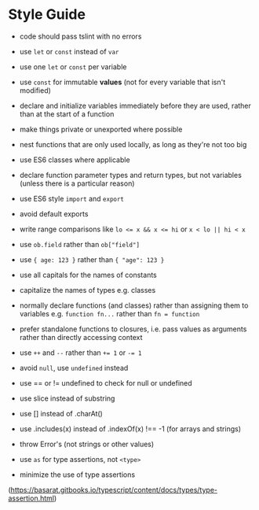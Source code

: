 ---
---
Style Guide
===========

* code should pass tslint with no errors

* use `let` or `const` instead of `var`

* use one `let` or `const` per variable

* use `const` for immutable __values__ (not for every variable that isn't modified)

* declare and initialize variables immediately before they are used, rather than at the start of a function

* make things private or unexported where possible

* nest functions that are only used locally, as long as they're not too big

* use ES6 classes where applicable

* declare function parameter types and return types, but not variables (unless there is a particular reason)

* use ES6 style `import` and `export`

* avoid default exports

* write range comparisons like `lo <= x && x <= hi` or `x < lo || hi < x`

* use `ob.field` rather than `ob["field"]`

* use `{ age: 123 }` rather than `{ "age": 123 }`

* use all capitals for the names of constants

* capitalize the names of types e.g. classes

* normally declare functions (and classes) rather than assigning them to variables e.g. `function fn...` rather than `fn = function`

* prefer standalone functions to closures, i.e. pass values as arguments rather than directly accessing context

* use `++` and `--` rather than `+= 1` or `-= 1`

* avoid `null`, use `undefined` instead

* use == or != undefined to check for null or undefined

* use slice instead of substring

* use [] instead of .charAt()

* use .includes(x) instead of .indexOf(x) !== -1 (for arrays and strings)

* throw Error's (not strings or other values)

* use `as` for type assertions, not `<type>`

* minimize the use of type assertions

(https://basarat.gitbooks.io/typescript/content/docs/types/type-assertion.html)
